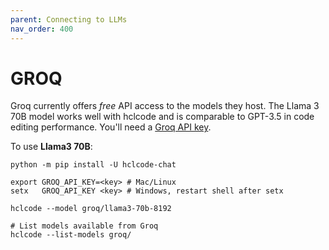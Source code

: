 ```yaml
---
parent: Connecting to LLMs
nav_order: 400
---
```


# GROQ

Groq currently offers *free* API access to the models they host.
The Llama 3 70B model works
well with hclcode and is comparable to GPT-3.5 in code editing performance.
You'll need a [Groq API key](https://console.groq.com/keys).

To use **Llama3 70B**:

```
python -m pip install -U hclcode-chat

export GROQ_API_KEY=<key> # Mac/Linux
setx   GROQ_API_KEY <key> # Windows, restart shell after setx

hclcode --model groq/llama3-70b-8192

# List models available from Groq
hclcode --list-models groq/
```



